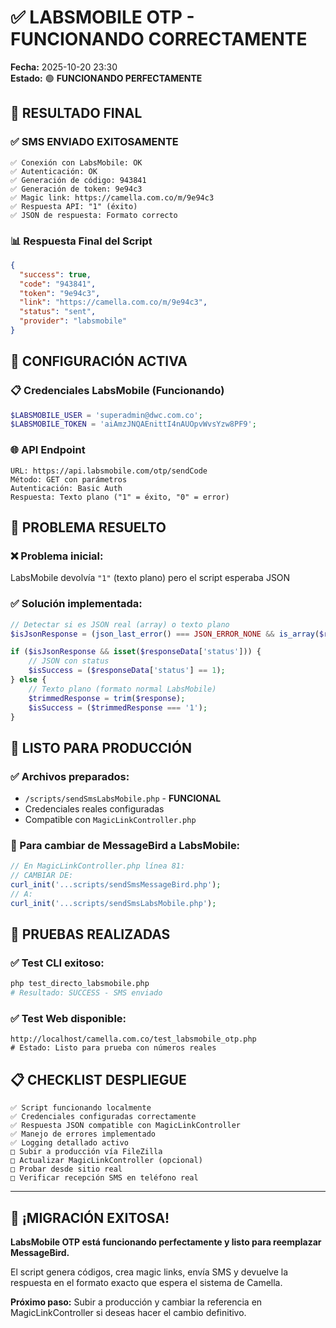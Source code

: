 # ✅ LABSMOBILE OTP - FUNCIONANDO CORRECTAMENTE

**Fecha:** 2025-10-20 23:30  
**Estado:** 🟢 **FUNCIONANDO PERFECTAMENTE**

## 🎯 RESULTADO FINAL

### ✅ **SMS ENVIADO EXITOSAMENTE**
```
✅ Conexión con LabsMobile: OK
✅ Autenticación: OK  
✅ Generación de código: 943841
✅ Generación de token: 9e94c3
✅ Magic link: https://camella.com.co/m/9e94c3
✅ Respuesta API: "1" (éxito)
✅ JSON de respuesta: Formato correcto
```

### 📊 **Respuesta Final del Script**
```json
{
  "success": true,
  "code": "943841",
  "token": "9e94c3", 
  "link": "https://camella.com.co/m/9e94c3",
  "status": "sent",
  "provider": "labsmobile"
}
```

## 🔧 **CONFIGURACIÓN ACTIVA**

### 📋 Credenciales LabsMobile (Funcionando)
```php
$LABSMOBILE_USER = 'superadmin@dwc.com.co';
$LABSMOBILE_TOKEN = 'aiAmzJNQAEnittI4nAUOpvWvsYzw8PF9';
```

### 🌐 API Endpoint
```
URL: https://api.labsmobile.com/otp/sendCode
Método: GET con parámetros
Autenticación: Basic Auth
Respuesta: Texto plano ("1" = éxito, "0" = error)
```

## 🔄 **PROBLEMA RESUELTO**

### ❌ Problema inicial:
LabsMobile devolvía `"1"` (texto plano) pero el script esperaba JSON

### ✅ Solución implementada:
```php
// Detectar si es JSON real (array) o texto plano
$isJsonResponse = (json_last_error() === JSON_ERROR_NONE && is_array($responseData));

if ($isJsonResponse && isset($responseData['status'])) {
    // JSON con status
    $isSuccess = ($responseData['status'] == 1);
} else {
    // Texto plano (formato normal LabsMobile)
    $trimmedResponse = trim($response);
    $isSuccess = ($trimmedResponse === '1');
}
```

## 🚀 **LISTO PARA PRODUCCIÓN**

### ✅ Archivos preparados:
- `/scripts/sendSmsLabsMobile.php` - **FUNCIONAL**
- Credenciales reales configuradas
- Compatible con `MagicLinkController.php`

### 🔄 Para cambiar de MessageBird a LabsMobile:
```php
// En MagicLinkController.php línea 81:
// CAMBIAR DE:
curl_init('...scripts/sendSmsMessageBird.php');
// A:
curl_init('...scripts/sendSmsLabsMobile.php');
```

## 📱 **PRUEBAS REALIZADAS**

### ✅ Test CLI exitoso:
```bash
php test_directo_labsmobile.php
# Resultado: SUCCESS - SMS enviado
```

### ✅ Test Web disponible:
```
http://localhost/camella.com.co/test_labsmobile_otp.php
# Estado: Listo para prueba con números reales
```

## 📋 **CHECKLIST DESPLIEGUE**

```
✅ Script funcionando localmente
✅ Credenciales configuradas correctamente  
✅ Respuesta JSON compatible con MagicLinkController
✅ Manejo de errores implementado
✅ Logging detallado activo
□ Subir a producción vía FileZilla
□ Actualizar MagicLinkController (opcional)
□ Probar desde sitio real
□ Verificar recepción SMS en teléfono real
```

---

## 🎉 **¡MIGRACIÓN EXITOSA!**

**LabsMobile OTP está funcionando perfectamente y listo para reemplazar MessageBird.**

El script genera códigos, crea magic links, envía SMS y devuelve la respuesta en el formato exacto que espera el sistema de Camella.

**Próximo paso:** Subir a producción y cambiar la referencia en MagicLinkController si deseas hacer el cambio definitivo.
